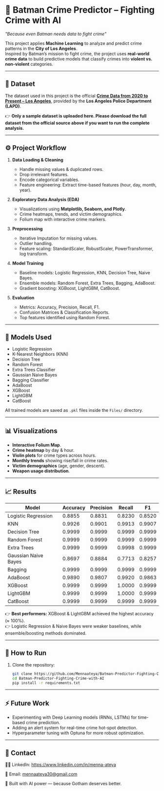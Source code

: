 # 🦇 Batman Crime Predictor – Fighting Crime with AI  

_"Because even Batman needs data to fight crime"_  

This project applies **Machine Learning** to analyze and predict crime patterns in the **City of Los Angeles**.  
Inspired by Batman’s mission to fight crime, the project uses **real-world crime data** to build predictive models that classify crimes into **violent vs. non-violent** categories.  

---

## 📂 Dataset  

The dataset used in this project is the official **[Crime Data from 2020 to Present – Los Angeles](https://catalog.data.gov/dataset/crime-data-from-2020-to-present)**, provided by the **Los Angeles Police Department (LAPD)**.  

👉 **Only a sample dataset is uploaded here. Please download the full dataset from the official source above if you want to run the complete analysis.**

---

## ⚙️ Project Workflow  

1. **Data Loading & Cleaning**
   - Handle missing values & duplicated rows.  
   - Drop irrelevant features.  
   - Encode categorical variables.  
   - Feature engineering: Extract time-based features (hour, day, month, year).  

2. **Exploratory Data Analysis (EDA)**
   - Visualizations using **Matplotlib, Seaborn, and Plotly**.  
   - Crime heatmaps, trends, and victim demographics.  
   - Folium map with interactive crime markers.  

3. **Preprocessing**
   - Iterative Imputation for missing values.  
   - Outlier handling.  
   - Feature scaling: StandardScaler, RobustScaler, PowerTransformer, log transform.  

4. **Model Training**
   - Baseline models: Logistic Regression, KNN, Decision Tree, Naive Bayes.  
   - Ensemble models: Random Forest, Extra Trees, Bagging, AdaBoost.  
   - Gradient boosting: XGBoost, LightGBM, CatBoost.  

5. **Evaluation**
   - Metrics: Accuracy, Precision, Recall, F1.  
   - Confusion Matrices & Classification Reports.  
   - Top features identified using Random Forest.  

---

## 🤖 Models Used  

- Logistic Regression  
- K-Nearest Neighbors (KNN)  
- Decision Tree  
- Random Forest  
- Extra Trees Classifier  
- Gaussian Naive Bayes  
- Bagging Classifier  
- AdaBoost  
- XGBoost  
- LightGBM  
- CatBoost  

All trained models are saved as `.pkl` files inside the `Files/` directory.  

---

## 📊 Visualizations  

- **Interactive Folium Map**.  
- **Crime heatmap** by day & hour.  
- **Violin plots** for crime types across hours.  
- **Monthly trends** showing rise/fall in crime rates.  
- **Victim demographics** (age, gender, descent).  
- **Weapon usage distribution**.  

---

## 📈 Results  

| Model                   | Accuracy | Precision | Recall | F1   |
|--------------------------|----------|-----------|--------|------|
| Logistic Regression      | 0.8855   | 0.8831    | 0.8230 | 0.8520 |
| KNN                      | 0.9926   | 0.9901    | 0.9913 | 0.9907 |
| Decision Tree            | 0.9999   | 0.9999    | 0.9999 | 0.9999 |
| Random Forest            | 0.9999   | 0.9999    | 0.9999 | 0.9999 |
| Extra Trees              | 0.9999   | 0.9999    | 0.9998 | 0.9999 |
| Gaussian Naive Bayes     | 0.8697   | 0.8884    | 0.7713 | 0.8257 |
| Bagging                  | 0.9999   | 0.9999    | 0.9999 | 0.9999 |
| AdaBoost                 | 0.9890   | 0.9807    | 0.9920 | 0.9863 |
| XGBoost                  | 0.9999   | 0.9999    | 1.0000 | 0.9999 |
| LightGBM                 | 0.9999   | 0.9999    | 1.0000 | 0.9999 |
| CatBoost                 | 0.9999   | 0.9999    | 0.9999 | 0.9999 |

👉 **Best performers:** XGBoost & LightGBM achieved the highest accuracy (≈ 100%).  
👉 Logistic Regression & Naive Bayes were weaker baselines, while ensemble/boosting methods dominated.  

---
## 🚀 How to Run  

1. Clone the repository:  
   ```bash
   git clone https://github.com/Mennaateya/Batman-Predictor-Fighting-Crime-with-AI.git
   cd Batman-Predictor-Fighting-Crime-with-AI
   pip install -r requirements.txt
---
## ⚡ Future Work

- Experimenting with Deep Learning models (RNNs, LSTMs) for time-based crime prediction.
- Adding an alert system for real-time crime hot-spot detection.
- Hyperparameter tuning with Optuna for more robust optimization.

---

## 📝 Contact

👩‍💻 LinkedIn: https://www.linkedin.com/in/menna-ateya

📧 Email: mennaateya30@gmail.com

🦇 Built with AI power — because Gotham deserves better.
